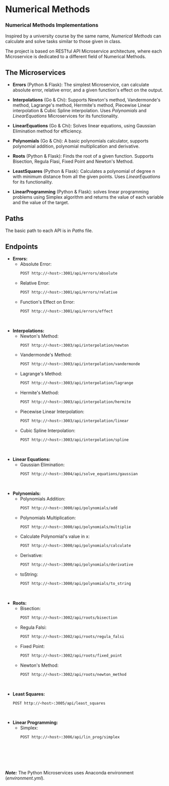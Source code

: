 # Numerical Methods

### Numerical Methods Implementations

Inspired by a university course by the same name, _Numerical Methods_ can calculate and solve tasks similar to those given in class.

The project is based on RESTful API Microservice architecture, where each Microservice is dedicated to a different field of Numerical Methods.


## The Microservices
* **Errors** (Python & Flask): The simplest Microservice, can calculate absolute error, relative error, and a given function's effect on the output.

* **Interpolations** (Go & Chi): Supports Newton's method, Vandermonde's method, Lagrange's method, Herrmite's method, Piecewise Linear interpolation & Cubic Spline interpolation. Uses _Polynomials_ and _LinearEquations_ Microservices for its functionality.

* **LinearEquations** (Go & Chi): Solves linear equations, using Gaussian Elimination method for efficiency.

* **Polynomials** (Go & Chi): A basic polynomials calculator, supports polynomial addition, polynomial multiplication and derivative.

* **Roots** (Python & Flask): Finds the root of a given function. Supports Bisection, Regula Flasi, Fixed Point and Newton's Method.

* **LeastSquares** (Python & Flask): Calculates a polynomial of degree n with minimum distance from all the given points. Uses _LinearEquations_ for its functionality.

* **LinearProgramming** (Python & Flask): solves linear programming problems using Simplex algorithm and returns the value of each variable and the value of the target. 


## Paths
The basic path to each API is in _Paths_ file.

## Endpoints

* **Errors:**
    * Absolute Error:
        ```bash
        POST http://<host>:3001/api/errors/absolute
        ```
    * Relative Error:
        ```bash
        POST http://<host>:3001/api/errors/relative
        ```
    * Function's Effect on Error:
        ```bash
        POST http://<host>:3001/api/errors/effect
        ```

<br>

* **Interpolations:**
    * Newton's Method:
        ```bash
        POST http://<host>:3003/api/interpolation/newton
        ```
    * Vandermonde's Method:
        ```bash
        POST http://<host>:3003/api/interpolation/vandermonde
        ```
    * Lagrange's Method:
        ```bash
        POST http://<host>:3003/api/interpolation/lagrange
        ```
    * Hermite's Method:
        ```bash
        POST http://<host>:3003/api/interpolation/hermite
        ```
    * Piecewise Linear Interpolation:
        ```bash
        POST http://<host>:3003/api/interpolation/linear
        ```
    * Cubic Spline Interpolation:
        ```bash
        POST http://<host>:3003/api/interpolation/spline
        ```

<br>

* **Linear Equations:**
    * Gaussian Elimination:
        ```bash
        POST http://<host>:3004/api/solve_equations/gaussian
        ```

<br>

* **Polynomials:**
    * Polynomials Addition:
        ```bash
        POST http://<host>:3000/api/polynomials/add
        ```
    * Polynomials Multiplication:
        ```bash
        POST http://<host>:3000/api/polynomials/multiplie
        ```
    * Calculate Polynomial's value in x:
        ```bash
        POST http://<host>:3000/api/polynomials/calculate
        ```
    * Derivative:
        ```bash
        POST http://<host>:3000/api/polynomials/derivative
        ```
    * toString:
        ```bash
        POST http://<host>:3000/api/polynomials/to_string
        ```

<br>

* **Roots:**
    * Bisection:
        ```bash
        POST http://<host>:3002/api/roots/bisection
        ```
    * Regula Falsi:
        ```bash
        POST http://<host>:3002/api/roots/regula_falsi
        ```
    * Fixed Point:
        ```bash
        POST http://<host>:3002/api/roots/fixed_point
        ```
    * Newton's Method:
        ```bash
        POST http://<host>:3002/api/roots/newton_method
        ```

<br>

* **Least Squares:**
    ```bash
    POST http://<host>:3005/api/least_squares
    ```

<br>

* **Linear Programming:**
    * Simplex:
        ```bash
        POST http://<host>:3006/api/lin_prog/simplex
        ```







<br /><br /><br /><br />

**_Note:_** The Python Microservices uses Anaconda environment (_environment.yml_).

